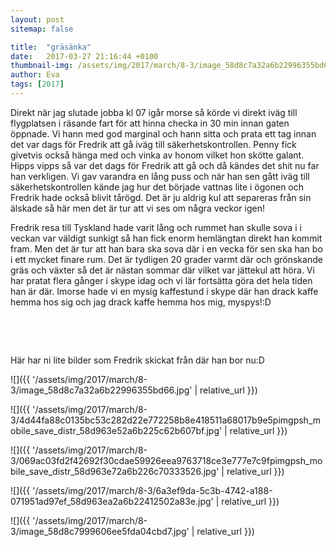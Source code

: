 ```yaml
---
layout: post
sitemap: false

title:  "gräsänka"
date:   2017-03-27 21:16:44 +0100
thumbnail-img: /assets/img/2017/march/8-3/image_58d8c7a32a6b22996355bd66.jpg
author: Eva
tags: [2017]
---
```


Direkt när jag slutade jobba kl 07 igår morse så körde vi direkt iväg till flygplatsen i räsande fart för att hinna checka in 30 min innan gaten öppnade. Vi hann med god marginal och hann sitta och prata ett tag innan det var dags för Fredrik att gå iväg till säkerhetskontrollen. Penny fick givetvis också hänga med och vinka av honom vilket hon skötte galant. Hipps vipps så var det dags för Fredrik att gå och då kändes det shit nu far han verkligen. Vi gav varandra en lång puss och när han sen gått iväg till säkerhetskontrollen kände jag hur det började vattnas lite i ögonen och Fredrik hade också blivit tårögd. Det är ju aldrig kul att separeras från sin älskade så här men det är tur att vi ses om några veckor igen! 

Fredrik resa till Tyskland hade varit lång och rummet han skulle sova i i veckan var väldigt sunkigt så han fick enorm hemlängtan direkt han kommit fram. Men det är tur att han bara ska sova där i en vecka för sen ska han bo i ett mycket finare rum. Det är tydligen 20 grader varmt där och grönskande gräs och växter så det är nästan sommar där vilket var jättekul att höra. Vi har pratat flera gånger i skype idag och vi lär fortsätta göra det hela tiden han är där. Imorse hade vi en mysig kaffestund i skype där han drack kaffe hemma hos sig och jag drack kaffe hemma hos mig, myspys!:D 




 













 







Här har ni lite bilder som Fredrik skickat från där han bor nu:D

![]({{ '/assets/img/2017/march/8-3/image_58d8c7a32a6b22996355bd66.jpg'  | relative_url }})

![]({{ '/assets/img/2017/march/8-3/4d44fa88c0135bc53c282d22e772258b8e418511a68017b9e5pimgpsh_mobile_save_distr_58d963e52a6b225c62b607bf.jpg'  | relative_url }})

![]({{ '/assets/img/2017/march/8-3/069ac03fd2f42692f30cdae59926eea9763718ce3e777e7c9fpimgpsh_mobile_save_distr_58d963e72a6b226c70333526.jpg'  | relative_url }})

![]({{ '/assets/img/2017/march/8-3/6a3ef9da-5c3b-4742-a188-071951ad97ef_58d963ea2a6b22412502a83e.jpg'  | relative_url }})

![]({{ '/assets/img/2017/march/8-3/image_58d8c7999606ee5fda04cbd7.jpg'  | relative_url }})

